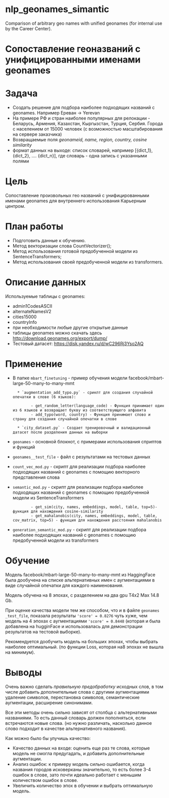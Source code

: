 # nlp_geonames_simantic
Comparison of arbitrary geo names with unified geonames (for internal use by the Career Center).

# Cопоставление геоназваний с унифицированными именами geonames

# Задача
- Создать решение для подбора наиболее подходящих названий с geonames.
Например Ереван -> Yerevan
- На примере РФ и стран наиболее популярных для релокации - Беларусь, Армения,
Казахстан, Кыргызстан, Турция, Сербия. Города с населением от 15000 человек (с
возможностью масштабирования на сервере заказчика)
- Возвращаемые поля *geonameid, name, region, country, cosine similarity*
- формат данных на выходе: список словарей, например [{dict_1}, {dict_2}, …. {dict_n}], где словарь - одна запись с указанными полями

# Цель
Сопоставление произвольных гео названий с унифицированными именами geonames для внутреннего использования Карьерным центром.

# План работы

- Подготовить данные к обучению.
 - Метод векторизации слова CountVectorizer();
 - Метод использования готовой предобученной модели из SentenceTransformers;
 - Метод использования своей предобученной модели из transformers.

# Описание данных

Используемые таблицы с geonames:

- admin1CodesASCII
- alternateNamesV2
- cities15000
- countryInfo
- при необходимости любые другие открытые данные
- таблицы geonames можно скачать здесь http://download.geonames.org/export/dump/
- Тестовый датасет: https://disk.yandex.ru/d/wC296Rj3Yso2AQ

# Применение

* В папке `mbart_finetuning` - пример обучения модели facebook/mbart-large-50-many-to-many-mmt

        * `augmentation_add_typo.py` - срикпт для создания случайной опечатки в слове (6 языков):

              - get_random_letter(language_code) - Функция принимает один из 6 языков и возвращает букву из соответствующего алфавита
              - add_typo(word, country) - Функция принимает слово и страну для создания случайной опечатки в слове
        
        * `city_dataset.py` - Создает тренировочный и валидационный датасет после разделения данных на выборки

* `geonames` - основной блокнот, с примерами использования сприптов и функций

* `geonames__test_file` - файл с результатами на тестовых данных

* `count_vec_mod.py` - скрипт для реализации подбора наиболее подходящих названий с geonames с помощию векторного представления слова

* `semantic_mod.py` - скрипт для реализации подбора наиболее подходящих названий с geonames с помощию предобученной модели из SentenceTransformers

              - get_sim(city, names, embeddings, model, table, top=5)- функция для нахождения cosine-similarity
              - get_mahalanobis(city, names, embeddings, model, table, cov_matrix, top=5) - функция для нахождения расстояния mahalanobis

* `generation_semantic_mod.py` - скрипт для реализации подбора наиболее подходящих названий с geonames с помощию предобученной модели из  transformers

# Обучение

Модель facebook/mbart-large-50-many-to-many-mmt из HaggingFace была дообучена на списке альтернативных имен с аугментациями в виде случайной опечатки для каждого наименования. 

Модель обучена на 8 эпохах, с разделением на два gpu T4x2 Max 14.8 Gb.

При оценке качества модели тем же способом, что и в файле `geonames _test_file`, показала результаты `'score' = 0.8276` чуть хуже, чем модель на 4 эпохах с аугментациями `'score' = 0.8448` (которая и была добавлена на hugginFace и использовалась для демонстрации результатов на тестовой выборке). 

Рекомендуется дообучить модель на больших эпохах, чтобы выбрать наиболее оптимальный. (по функции Loss, которая на8 эпохах не вышла на минимум).

# Выводы

Очень важно сделать *правильную предобработку* исходных слов, в том числе добавить дополнительные слова с другими аугментациями удаление символов, перестановка символов, семантические аугментации, расширение синонимами.

Все эти методы очень сильно зависят от столбца с альтернативными названиями. То есть данный словарь должен пополняться, если встречаются новые слова. (но нужно различать, насколько данное слово подходит в качестве альтернативного названия).

Как можно было бы улучишь качество:

- Качество данных на входе: оценить еще раз те слова, которые модель не смогла предугадать, и добавить дополнительные аугментации.
- Анализ ошибок: к примеру модель сильно ошибается, когда названия городов исковерканы значительно, то есть более 3-4 ошибок в слове, зато почти идеально работает с меньшим количеством ошибок в слове.
- Увеличить количество эпох в обучении и выбрать оптимальную модель.



